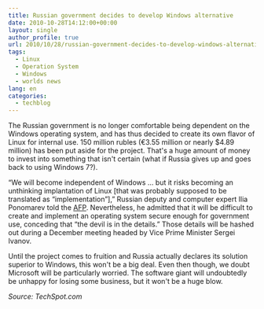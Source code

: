 ```yaml
---
title: Russian government decides to develop Windows alternative
date: 2010-10-28T14:12:00+00:00
layout: single
author_profile: true
url: 2010/10/28/russian-government-decides-to-develop-windows-alternative/
tags:
  - Linux
  - Operation System
  - Windows
  - worlds news
lang: en
categories: 
  - techblog
---
```

The Russian government is no longer comfortable being dependent on the Windows operating system, and has thus decided to create its own flavor of Linux for internal use. 150 million rubles (€3.55 million or nearly $4.89 million) has been put aside for the project. That's a huge amount of money to invest into something that isn't certain (what if Russia gives up and goes back to using Windows 7?). 

“We will become independent of Windows … but it risks becoming an unthinking implantation of Linux [that was probably supposed to be translated as “implementation”],” Russian deputy and computer expert Ilia Ponomarev told the [AFP](http://news.yahoo.com/s/afp/20101027/tc_afp/russiagovernmentinternet). Nevertheless, he admitted that it will be difficult to create and implement an operating system secure enough for government use, conceding that “the devil is in the details.” Those details will be hashed out during a December meeting headed by Vice Prime Minister Sergei Ivanov.

Until the project comes to fruition and Russia actually declares its solution superior to Windows, this won't be a big deal. Even then though, we doubt Microsoft will be particularly worried. The software giant will undoubtedly be unhappy for losing some business, but it won't be a huge blow.

_Source: TechSpot.com_